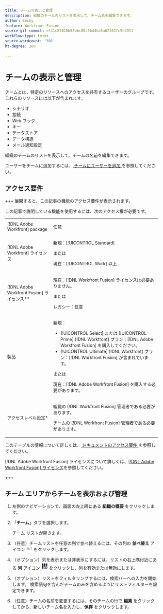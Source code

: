 ```yaml
---
title: チームの表示と管理
description: 組織のチームのリストを表示して、チーム名を編集できます。
author: Becky
feature: Workfront Fusion
source-git-commit: ef41c85010b53bbc80c5b44ba8a622027c9e4911
workflow-type: tm+mt
source-wordcount: '301'
ht-degree: 26%

---
```


# チームの表示と管理

チームとは、特定のリソースへのアクセスを共有するユーザーのグループです。これらのリソースには以下が含まれます。

* シナリオ
* 接続
* Web フック
* キー
* データストア
* データ構造
* メール通知設定

組織のチームのリストを表示して、チームの名前を編集できます。

ユーザーをチームに追加するには、[ チームにユーザーを追加 ](/help/workfront-fusion/set-up-and-manage-workfront-fusion/set-up-and-manage-orgs-and-teams/set-up-orgs-teams-and-users/add-a-user-to-a-team.md) を参照してください。

## アクセス要件

+++ 展開すると、この記事の機能のアクセス要件が表示されます。

この記事で説明している機能を使用するには、次のアクセス権が必要です。

<table style="table-layout:auto">
 <col> 
 <col> 
 <tbody> 
  <tr> 
   <td role="rowheader">[!DNL Adobe Workfront] package</td> 
   <td> <p>任意</p> </td> 
  </tr> 
  <tr data-mc-conditions=""> 
   <td role="rowheader">[!DNL Adobe Workfront] ライセンス</td> 
   <td> <p>新規：[!UICONTROL Standard]</p><p>または</p><p>現在：[!UICONTROL Work] 以上</p> </td> 
  </tr> 
  <tr> 
   <td role="rowheader">[!DNL Adobe Workfront Fusion] ライセンス**</td> 
   <td>
   <p>現在：[!DNL Workfront Fusion] ライセンスは必要ありません。</p>
   <p>または</p>
   <p>レガシー：任意 </p>
   </td> 
  </tr> 
  <tr> 
   <td role="rowheader">製品</td> 
   <td>
   <p>新規：</p> <ul><li>[!UICONTROL Select] または [!UICONTROL Prime] [!DNL Workfront] プラン：[!DNL Adobe Workfront Fusion] を購入してください。</li><li>[!UICONTROL Ultimate] [!DNL Workfront] プラン：[!DNL Workfront Fusion] が含まれています。</li></ul>
   <p>または</p>
   <p>現在：[!DNL Adobe Workfront Fusion] を購入する必要があります。</p>
   </td> 
  </tr>
  <tr data-mc-conditions=""> 
   <td role="rowheader">アクセスレベル設定*</td> 
   <td> 
     <p>組織の [!DNL Workfront Fusion] 管理者である必要があります。</p>
     <p>チームの [!DNL Workfront Fusion] 管理者である必要があります。</p>
   </td> 
  </tr> 
   </td> 
  </tr> 
 </tbody> 
</table>

このテーブルの情報について詳しくは、[ ドキュメントのアクセス要件 ](/help/workfront-fusion/references/licenses-and-roles/access-level-requirements-in-documentation.md) を参照してください。

[!DNL Adobe Workfront Fusion] ライセンスについて詳しくは、[[!DNL Adobe Workfront Fusion] ライセンス](/help/workfront-fusion/set-up-and-manage-workfront-fusion/licensing-operations-overview/license-automation-vs-integration.md)を参照してください。

+++

## チーム エリアからチームを表示および管理

1. 左側のナビゲーションで、画面の左上隅にある **組織の概要** をクリックします。
1. 「**チーム**」タブを選択します。

   チーム リストが開きます。

1. （任意）チームリストを任意の列で並べ替えるには、その列の **並べ替え** アイコン ![ 並べ替えアイコン ](assets/sort-icon.png) をクリックします。
1. （オプション）列を表示または非表示にするには、リストの右上隅付近にある **列** アイコン ![ 列アイコン ](assets/columns-icon.png) をクリックし、列を有効または無効にします。
1. （オプション）リストをフィルタリングするには、検索バーへの入力を開始します。 検索語句を含んだチームのみを含めるようにリストフィルターを設定できます。
1. （任意）チームの名前を変更するには、そのチームの行で **編集** をクリックしてから、新しいチーム名を入力し、**保存** をクリックします。



